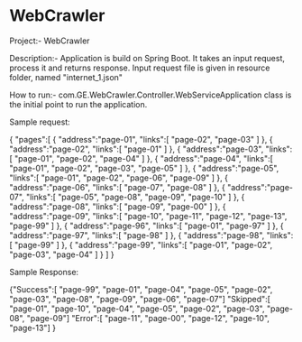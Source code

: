 # WebCrawler
Project:-
WebCrawler

Description:- 
Application is build on Spring Boot. It takes an input request,
process it and returns response. Input request file is given in resource folder, named "internet_1.json"

How to run:-
com.GE.WebCrawler.Controller.WebServiceApplication class is the initial point to run the application.

 
Sample request:

{
  "pages":[
    {
      "address":"page-01",
      "links":[
        "page-02",
        "page-03"
      ]
    },
    {
      "address":"page-02",
      "links":[
        "page-01"
      ]
    },
    {
      "address":"page-03",
      "links":[
        "page-01",
        "page-02",
        "page-04"
      ]
    },
    {
      "address":"page-04",
      "links":[
        "page-01",
        "page-02",
        "page-03",
        "page-05"
      ]
    },
    {
      "address":"page-05",
      "links":[
        "page-01",
        "page-02",
        "page-06",
        "page-09"
      ]
    },
    {
      "address":"page-06",
      "links":[
        "page-07",
        "page-08"
      ]
    },
    {
      "address":"page-07",
      "links":[
        "page-05",
        "page-08",
        "page-09",
        "page-10"
      ]
    },
    {
      "address":"page-08",
      "links":[
        "page-09",
        "page-00"
      ]
    },
    {
      "address":"page-09",
      "links":[
        "page-10",
        "page-11",
        "page-12",
        "page-13",
        "page-99"
      ]
    },
    {
      "address":"page-96",
      "links":[
        "page-01",
        "page-97"
      ]
    },
    {
      "address":"page-97",
      "links":[
        "page-98"
      ]
    },
    {
      "address":"page-98",
      "links":[
        "page-99"
      ]
    },
    {
      "address":"page-99",
      "links":[
        "page-01",
        "page-02",
        "page-03",
        "page-04"
      ]
    }
  ]
}


Sample Response:

{"Success":[
   "page-99",
   "page-01",
   "page-04",
   "page-05",
   "page-02",
   "page-03",
   "page-08",
   "page-09",
   "page-06",
   "page-07"]
 "Skipped":[
    "page-01",
    "page-10",
    "page-04",
    "page-05",
    "page-02",
    "page-03",
    "page-08",
    "page-09"]
 "Error":[
    "page-11",
    "page-00",
    "page-12",
    "page-10",
    "page-13"]
}    
